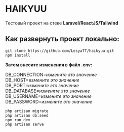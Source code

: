 # HAIKYUU
Тестовый проект на стеке **Laravel/ReactJS/Tailwind**

## Как развернуть проект локально:
```
git clone https://github.com/LesyaTT/haikyuu.git
npm install
```
**Затем внесите изменения в файл .env:**

DB_CONNECTION=*измените это значение*  
DB_HOST=*измените это значение*  
DB_PORT=*измените это значение*  
DB_DATABASE=*измените это значение*  
DB_USERNAME=*измените это значение*  
DB_PASSWORD=*измените это значение*

```
php artisan migrate
php artisan db:seed
npm run dev
php artisan serve
```
